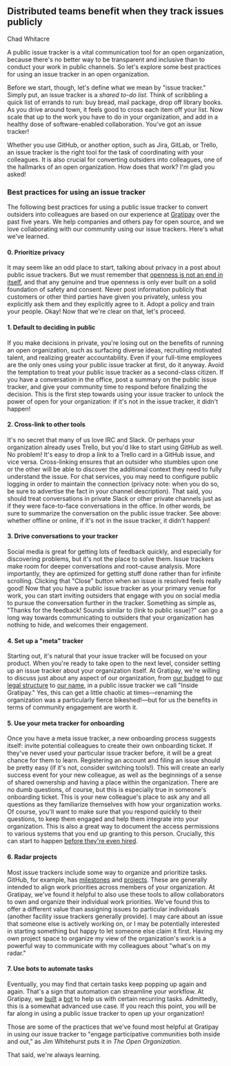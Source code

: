 ## Distributed teams benefit when they track issues publicly
Chad Whitacre

A public issue tracker is a vital communication tool for an open organization, because there's no better way to be transparent and inclusive than to conduct your work in public channels.
So let's explore some best practices for using an issue tracker in an open organization.

Before we start, though, let's define what we mean by "issue tracker." Simply put, an issue tracker is a *shared to-do list*.
Think of scribbling a quick list of errands to run: buy bread, mail package, drop off library books.
As you drive around town, it feels good to cross each item off your list.
Now scale that up to the work you have to do in your organization, and add in a healthy dose of software-enabled collaboration.
You've got an issue tracker!

Whether you use GitHub, or another option, such as Jira, GitLab, or Trello, an issue tracker is the right tool for the task of coordinating with your colleagues.
It is also crucial for converting outsiders into colleagues, one of the hallmarks of an open organization.
How does that work? I'm glad you asked!

### Best practices for using an issue tracker

The following best practices for using a public issue tracker to convert outsiders into colleagues are based on our experience at [Gratipay](https://gratipay.com/) over the past five years.
We help companies and others pay for open source, and we love collaborating with our community using our issue trackers.
Here's what we've learned.

#### 0. Prioritize privacy
It may seem like an odd place to start, talking about privacy in a post about public issue trackers.
But we must remember that [openness is not an end in itself](https://opensource.com/open-organization/16/9/openness-means-to-what-end), and that any genuine and true openness is only ever built on a solid foundation of safety and consent.
Never post information publicly that customers or other third parties have given you privately, unless you explicitly ask them and they explicitly agree to it.
Adopt a policy and train your people.
Okay! Now that we're clear on that, let's proceed.

#### 1. Default to deciding in public
If you make decisions in private, you're losing out on the benefits of running an open organization, such as surfacing diverse ideas, recruiting motivated talent, and realizing greater accountability.
Even if your full-time employees are the only ones using your public issue tracker at first, do it anyway.
Avoid the temptation to treat your public issue tracker as a second-class citizen.
If you have a conversation in the office, post a summary on the public issue tracker, and give your community time to respond before finalizing the decision.
This is the first step towards using your issue tracker to unlock the power of open for your organization: if it's not in the issue tracker, it didn't happen!

#### 2. Cross-link to other tools
It's no secret that many of us love IRC and Slack.
Or perhaps your organization already uses Trello, but you'd like to start using GitHub as well.
No problem! It's easy to drop a link to a Trello card in a GitHub issue, and vice versa.
Cross-linking ensures that an outsider who stumbles upon one or the other will be able to discover the additional context they need to fully understand the issue.
For chat services, you may need to configure public logging in order to maintain the connection (privacy note: when you do so, be sure to advertise the fact in your channel description).
That said, you should treat conversations in private Slack or other private channels just as if they were face-to-face conversations in the office.
In other words, be sure to summarize the conversation on the public issue tracker.
See above: whether offline or online, if it's not in the issue tracker, it didn't happen!

#### 3. Drive conversations to your tracker
Social media is great for getting lots of feedback quickly, and especially for discovering problems, but it's not the place to solve them.
Issue trackers make room for deeper conversations and root-cause analysis.
More importantly, they are optimized for getting stuff done rather than for infinite scrolling.
Clicking that "Close" button when an issue is resolved feels really good! Now that you have a public issue tracker as your primary venue for work, you can start inviting outsiders that engage with you on social media to pursue the conversation further in the tracker.
Something as simple as, "Thanks for the feedback! Sounds similar to (link to public issue)?" can go a long way towards communicating to outsiders that your organization has nothing to hide, and welcomes their engagement.

#### 4. Set up a "meta" tracker
Starting out, it's natural that your issue tracker will be focused on your product.
When you're ready to take open to the next level, consider setting up an issue tracker about your organization itself.
At Gratipay, we're willing to discuss just about any aspect of our organization, from [our budget](https://github.com/gratipay/inside.gratipay.com/issues/928) to [our legal structure](https://github.com/gratipay/inside.gratipay.com/issues/72) to [our name](https://github.com/gratipay/inside.gratipay.com/issues/73), in a public issue tracker we call "Inside Gratipay." Yes, this can get a little chaotic at times—renaming the organization was a particularly fierce bikeshed!—but for us the benefits in terms of community engagement are worth it.

#### 5. Use your meta tracker for onboarding
Once you have a meta issue tracker, a new onboarding process suggests itself: invite potential colleagues to create their own onboarding ticket.
If they've never used your particular issue tracker before, it will be a great chance for them to learn.
Registering an account and filing an issue should be pretty easy (if it's not, consider switching tools!).
This will create an early success event for your new colleague, as well as the beginnings of a sense of shared ownership and having a place within the organization.
There are no dumb questions, of course, but this is especially true in someone's onboarding ticket.
This is your new colleague's place to ask any and all questions as they familiarize themselves with how your organization works.
Of course, you'll want to make sure that you respond quickly to their questions, to keep them engaged and help them integrate into your organization.
This is also a great way to document the access permissions to various systems that you end up granting to this person.
Crucially, this can start to happen [before they're even hired](https://opensource.com/open-organization/16/5/employees-let-them-hire-themselves).

#### 6. Radar projects
Most issue trackers include some way to organize and prioritize tasks.
GitHub, for example, has [milestones](https://help.github.com/articles/creating-and-editing-milestones-for-issues-and-pull-requests/) and [projects](https://help.github.com/articles/about-projects/).
These are generally intended to align work priorities across members of your organization.
At Gratipay, we've found it helpful to also use these tools to allow collaborators to own and organize their individual work priorities.
We've found this to offer a different value than assigning issues to particular individuals (another facility issue trackers generally provide).
I may care about an issue that someone else is actively working on, or I may be potentially interested in starting something but happy to let someone else claim it first.
Having my own project space to organize my view of the organization's work is a powerful way to communicate with my colleagues about "what's on my radar."

#### 7. Use bots to automate tasks
Eventually, you may find that certain tasks keep popping up again and again.
That's a sign that automation can streamline your workflow.
At Gratipay, we [built](https://github.com/gratipay/bot) a [bot](https://github.com/gratipay-bot) to help us with certain recurring tasks.
Admittedly, this is a somewhat advanced use case.
If you reach this point, you will be far along in using a public issue tracker to open up your organization!

Those are some of the practices that we've found most helpful at Gratipay in using our issue tracker to "engage participative communities both inside and out," as Jim Whitehurst puts it in *The Open Organization*.

That said, we're always learning.

